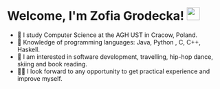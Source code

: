 # Welcome, I'm Zofia Grodecka! <img src="https://raw.githubusercontent.com/MartinHeinz/MartinHeinz/master/wave.gif" width="30px">

- 📜 I study Computer Science at the AGH UST in Cracow, Poland.
- 🦉 Knowledge of programming languages: Java, Python , C, C++, Haskell.
- 👀 I am interested in software development, travelling, hip-hop dance, skiing and book reading.
- 👩‍💻 I look forward to any opportunity to get practical experience and improve myself.

<!---
zofiagrodecka/zofiagrodecka is a ✨ special ✨ repository because its `README.md` (this file) appears on your GitHub profile.
You can click the Preview link to take a look at your changes.
--->
